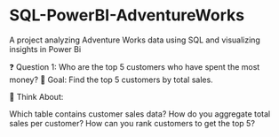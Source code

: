 # SQL-PowerBI-AdventureWorks
A project analyzing Adventure Works data using SQL and visualizing insights in Power Bi


❓ Question 1: Who are the top 5 customers who have spent the most money?
🎯 Goal: Find the top 5 customers by total sales.

📌 Think About:

Which table contains customer sales data?
How do you aggregate total sales per customer?
How can you rank customers to get the top 5?
